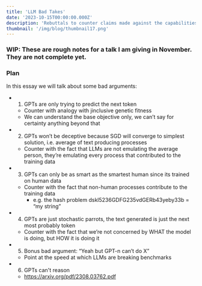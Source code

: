 ```yaml
---
title: 'LLM Bad Takes'
date: '2023-10-15T00:00:00.000Z'
description: 'Rebuttals to counter claims made against the capabilities of Language Models'
thumbnail: '/img/blog/thumbnail17.png'
---
```


### WIP: These are rough notes for a talk I am giving in November. They are not complete yet.


### Plan

In this essay we will talk about some bad arguments:

* 1) GPTs are only trying to predict the next token
  * Counter with analogy with jinclusive genetic fitness
  * We can understand the base objective only, we can’t say for certainty anything beyond that
* 2) GPTs won’t be deceptive because SGD will converge to simplest solution, i.e. average of text producing processes
  * Counter with the fact that LLMs are not emulating the average person, they’re emulating every process that contributed to the training data
* 3) GPTs can only be as smart as the smartest human since its trained on human data
  * Counter with the fact that non-human processes contribute to the training data 
    * e.g. the hash problem dskl5236GDFG235vdGERb43yeby33b = “my string” 
* 4) GPTs are just stochastic parrots, the text generated is just the next most probably token 
  * Counter with the fact that we’re not concerned by WHAT the model is doing, but HOW it is doing it
* 5) Bonus bad argument: “Yeah but GPT-n can’t do X”
  * Point at the speed at which LLMs are breaking benchmarks
* 6) GPTs can't reason 
  * https://arxiv.org/pdf/2308.03762.pdf      